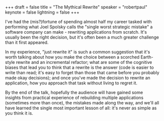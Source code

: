 +++
draft = false
title = "The Mythical Rewrite"
speaker = "robertpaul"
keynote = false
lightning = false
+++

I've had the (mis?)fortune of spending almost half my career tasked with performing what Joel Spolsky calls the "single worst strategic mistake" a software company can make - rewriting applications from scratch. It's usually been the right decision, but it's often been a much greater challenge than it first appeared.

In my experience, "just rewrite it" is such a common suggestion that it's worth talking about how you make the choice between a scorched Earth-style rewrite and an incremental refactor; what are some of the cognitive biases that lead you to think that a rewrite is the answer (code is easier to write than read; it's easy to forget than those that came before you probably made okay decisions); and once you've made the decision to rewrite an application, how you approach that task without living to regret it.

By the end of the talk, hopefully the audience will have gained some insights from practical experience of rebuilding multiple applications (sometimes more than once), the mistakes made along the way, and we'll all have learned the single most important lesson of all: it's never as simple as you think it is.